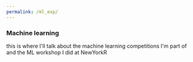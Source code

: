 ```yaml
---
permalink: /ml_exp/
---
```


### Machine learning
this is where I'll talk about the machine learning competitions I'm part of and the ML workshop I did at NewYorkR
